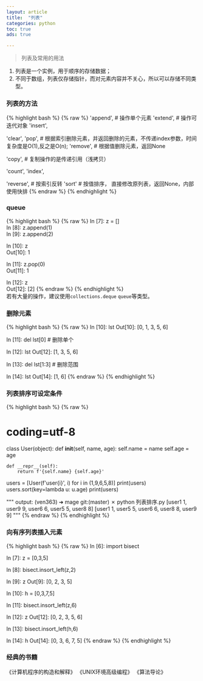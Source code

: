 ```yaml
---
layout: article
title:  "列表"
categories: python
toc: true
ads: true

---  
```

   
> 列表及常用的用法     
      
1. 列表是一个实例，用于顺序的存储数据；  
2. 不同于数组，列表仅存储指针，而对元素内容并不关心，所以可以存储不同类型。  

### 列表的方法
{% highlight bash %}
{% raw %}
 'append', # 操作单个元素
 'extend', # 操作可迭代对象
 'insert',

 'clear',
 'pop', # 根据索引删除元素，并返回删除的元素，不传递index参数，时间复杂度是O(1),反之是O(n);
 'remove', # 根据值删除元素，返回None 
 
 'copy', # 复制操作的是传递引用（浅拷贝）
 
 'count',
 'index',
 
 'reverse', # 按索引反转
 'sort'  # 按值排序， 直接修改原列表，返回None，内部使用快排
{% endraw %}
{% endhighlight %}  

### queue
{% highlight bash %}
{% raw %}
In [7]: z = []                                                                  
In [8]: z.append(1)                                                             
In [9]: z.append(2) 

In [10]: z                                                                      
Out[10]: 1

In [11]: z.pop(0)                                                               
Out[11]: 1

In [12]: z                                                                      
Out[12]: [2]
{% endraw %}
{% endhighlight %}   
若有大量的操作，建议使用`collections.deque` `queue`等类型。

### 删除元素
{% highlight bash %}
{% raw %}
In [10]: lst
Out[10]: [0, 1, 3, 5, 6]

In [11]: del lst[0] # 删除单个

In [12]: lst
Out[12]: [1, 3, 5, 6]

In [13]: del lst[1:3]  # 删除范围

In [14]: lst
Out[14]: [1, 6]
{% endraw %}
{% endhighlight %} 

### 列表排序可设定条件
{% highlight bash %}
{% raw %}
# coding=utf-8

class User(object):
    def __init__(self, name, age):
        self.name = name
        self.age = age

    def __repr__(self):
        return f'{self.name} {self.age}'

users = [User(f'user{i}', i) for i in (1,9,6,5,8)]
print(users)
users.sort(key=lambda u: u.age)
print(users)

"""
output:
(ven363) ➜  mage git:(master) ✗ python 列表排序.py
[user1 1, user9 9, user6 6, user5 5, user8 8]
[user1 1, user5 5, user6 6, user8 8, user9 9]
"""
{% endraw %}
{% endhighlight %} 

### 向有序列表插入元素
{% highlight bash %}
{% raw %}
In [6]: import bisect

In [7]: z = [0,3,5]

In [8]: bisect.insort_left(z,2)

In [9]: z
Out[9]: [0, 2, 3, 5]

In [10]: h = [0,3,7,5]

In [11]: bisect.insort_left(z,6)

In [12]: z
Out[12]: [0, 2, 3, 5, 6]

In [13]: bisect.insort_left(h,6)

In [14]: h
Out[14]: [0, 3, 6, 7, 5]
{% endraw %}
{% endhighlight %} 

### 经典的书籍
《计算机程序的构造和解释》
《UNIX环境高级编程》
《算法导论》

